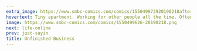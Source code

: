 ```yaml
---
extra_image: https://www.smbc-comics.com/comics/155049973920190218after.png
hovertext: Tiny apartment. Working for other people all the time. Often cold and malicious. My God... this is where genies come from.
image: https://www.smbc-comics.com/comics/1550499626-20190218.png
next: life-online
prev: just-sayin
title: Unfinished Business
---
```

